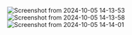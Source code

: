 ![Screenshot from 2024-10-05 14-13-53](https://github.com/user-attachments/assets/f5c1cda5-5db9-4285-830a-7caf14d61540)
![Screenshot from 2024-10-05 14-13-58](https://github.com/user-attachments/assets/a9184f1a-210e-477d-aafa-cffc47174606)
![Screenshot from 2024-10-05 14-14-01](https://github.com/user-attachments/assets/d6f7376b-f556-46c6-a936-827ee3ccee3b)
